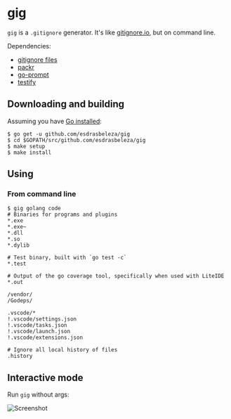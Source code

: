 # gig

`gig` is a `.gitignore` generator. It's like [gitignore.io](https://gitignore.io), but on command line.

Dependencies:
- [gitignore files](https://github.com/dvcs/gitignore)
- [packr](github.com/gobuffalo/packr)
- [go-prompt](github.com/c-bata/go-prompt)
- [testify](github.com/stretchr/testify)

## Downloading and building

Assuming you have [Go installed](https://golang.org/doc/install):

```
$ go get -u github.com/esdrasbeleza/gig
$ cd $GOPATH/src/github.com/esdrasbeleza/gig
$ make setup
$ make install
```

## Using

### From command line

```gitignore
$ gig golang code
# Binaries for programs and plugins
*.exe
*.exe~
*.dll
*.so
*.dylib

# Test binary, built with `go test -c`
*.test

# Output of the go coverage tool, specifically when used with LiteIDE
*.out

/vendor/
/Godeps/

.vscode/*
!.vscode/settings.json
!.vscode/tasks.json
!.vscode/launch.json
!.vscode/extensions.json

# Ignore all local history of files
.history
```

## Interactive mode

Run `gig` without args:

![Screenshot](https://i.imgur.com/pCOJsEq.png)
